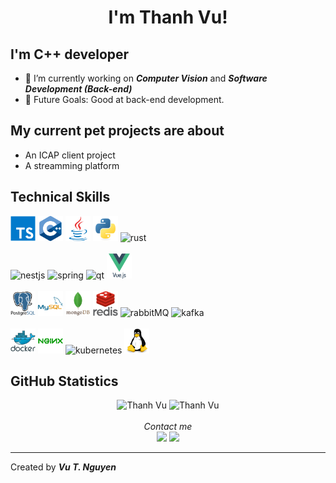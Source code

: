 <h1 align="center">
   I'm Thanh Vu!
</h1>

## I'm C++ developer
- 🔭 I’m currently working on ***Computer Vision*** and ***Software Development (Back-end)***
- 🎯 Future Goals: Good at back-end development.

## My current pet projects are about
- An ICAP client project
- A streamming platform

## Technical Skills
<!-- <div align="center"> -->
   <!-- https://rahuldkjain.github.io/gh-profile-readme-generator/ -->
   <div>
      <img src="https://raw.githubusercontent.com/devicons/devicon/master/icons/typescript/typescript-original.svg" alt="typescript" width="40" height="40" />
      <img src="https://raw.githubusercontent.com/devicons/devicon/master/icons/cplusplus/cplusplus-original.svg" alt="cplusplus" width="40" height="40" />
      <img src="https://raw.githubusercontent.com/devicons/devicon/master/icons/java/java-original.svg" alt="java" width="40" height="40" />
<!--       <img src="https://raw.githubusercontent.com/devicons/devicon/master/icons/go/go-original.svg" alt="go" width="40" height="40" /> -->
      <img src="https://raw.githubusercontent.com/devicons/devicon/master/icons/python/python-original.svg" alt="python" width="40" height="40" />
      <img src="https://raw.githubusercontent.com/ntvu19/ntvu19/1e2152041235991270e9a18517f747ff9b71564b/images/logo/rust-plain.svg" alt="rust" width="40" height="40" />
   </div>
   </br>
   <div>
      <img src="https://raw.githubusercontent.com/ntvu19/ntvu19/1e2152041235991270e9a18517f747ff9b71564b/images/logo/nestjs-plain.svg" alt="nestjs" width="40" height="40" />
      <img src="https://www.vectorlogo.zone/logos/springio/springio-icon.svg" alt="spring" width="40" height="40" />
      <img src="https://upload.wikimedia.org/wikipedia/commons/0/0b/Qt_logo_2016.svg" alt="qt" width="40" height="40" />
<!--       <img src="https://raw.githubusercontent.com/devicons/devicon/master/icons/react/react-original-wordmark.svg" alt="react" width="40" height="40" /> -->
      <img src="https://raw.githubusercontent.com/devicons/devicon/master/icons/vuejs/vuejs-original-wordmark.svg" alt="vuejs" width="40" height="40" />
<!--       <img src="https://angular.io/assets/images/logos/angular/angular.svg" alt="angular" width="40" height="40" /> -->
<!--       <img src="https://www.vectorlogo.zone/logos/flutterio/flutterio-icon.svg" alt="flutter" width="40" height="40" /> -->
   </div>
   </br>
   <div>
      <img src="https://raw.githubusercontent.com/devicons/devicon/master/icons/postgresql/postgresql-original-wordmark.svg" alt="postgresql" width="40" height="40" />
      <img src="https://raw.githubusercontent.com/devicons/devicon/master/icons/mysql/mysql-original-wordmark.svg" alt="mysql" width="40" height="40" />
      <img src="https://raw.githubusercontent.com/devicons/devicon/master/icons/mongodb/mongodb-original-wordmark.svg" alt="mongodb" width="40" height="40" />
      <img src="https://raw.githubusercontent.com/devicons/devicon/master/icons/redis/redis-original-wordmark.svg" alt="redis" width="40" height="40" />
      <img src="https://www.vectorlogo.zone/logos/rabbitmq/rabbitmq-icon.svg" alt="rabbitMQ" width="40" height="40" />
      <img src="https://www.vectorlogo.zone/logos/apache_kafka/apache_kafka-icon.svg" alt="kafka" width="40" height="40" />
   </div>
   </br>
<!--    <div> -->
<!--       <img src="https://www.vectorlogo.zone/logos/tensorflow/tensorflow-icon.svg" alt="tensorflow" width="40" height="40" /> -->
<!--       <img src="https://www.vectorlogo.zone/logos/pytorch/pytorch-icon.svg" alt="pytorch" width="40" height="40" /> -->
<!--    </div> -->
<!--    </br> -->
   <div>
      <img src="https://raw.githubusercontent.com/devicons/devicon/master/icons/docker/docker-original-wordmark.svg" alt="docker" width="40" height="40" />
      <img src="https://raw.githubusercontent.com/devicons/devicon/master/icons/nginx/nginx-original.svg" alt="nginx" width="40" height="40" />
      <img src="https://www.vectorlogo.zone/logos/kubernetes/kubernetes-icon.svg" alt="kubernetes" width="40" height="40" />
<!--       <img src="https://raw.githubusercontent.com/devicons/devicon/master/icons/amazonwebservices/amazonwebservices-original-wordmark.svg" alt="aws" width="40" height="40" /> -->
<!--       <img src="https://www.vectorlogo.zone/logos/elastic/elastic-icon.svg" alt="elasticsearch" width="40" height="40" /> -->
<!--       <img src="https://www.vectorlogo.zone/logos/elasticco_kibana/elasticco_kibana-icon.svg" alt="kibana" width="40" height="40" /> -->
<!--       <img src="https://www.vectorlogo.zone/logos/grafana/grafana-icon.svg" alt="grafana" width="40" height="40" /> -->
      <img src="https://raw.githubusercontent.com/devicons/devicon/master/icons/linux/linux-original.svg" alt="linux" width="40" height="40" />
   </div>
<!-- </div> -->

## GitHub Statistics

<div align="center">
   <img src="https://github-readme-stats-dusky-nine-11.vercel.app/api/top-langs/?username=ntvu19&layout=compact&count_private=true" alt="Thanh Vu">
   <img src="https://github-readme-stats-dusky-nine-11.vercel.app/api?username=ntvu19&count_private=true" alt="Thanh Vu">
   </br>
   </br>
   <i>Contact me</i></br>
   <a href="https://facebook.com/msc.thanhvu" target="_blank"><img src="https://img.shields.io/badge/Facebook-%231877F2.svg?logo=Facebook&logoColor=white"></a>
   <a href="https://linkedin.com/in/nguyenthanhvu" target="_blank"><img src="https://img.shields.io/badge/LinkedIn-%230077B5.svg?logo=linkedin&logoColor=white"></a>
</div>

---
Created by **_Vu T. Nguyen_**
